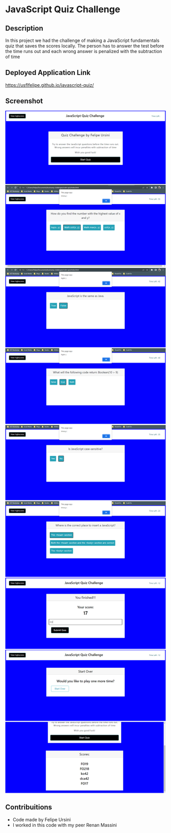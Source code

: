 # JavaScript Quiz Challenge

## Description

In this project we had the challenge of making a JavaScript fundamentals quiz that saves the scores locally. The person has to answer the test before the time runs out and each wrong answer is penalized with the subtraction of time

## Deployed Application Link

https://usflfelipe.github.io/javascript-quiz/

## Screenshot

![screenshot 1](./assets/images/screenshot1.PNG)
![screenshot 2](./assets/images/screenshot2.PNG)
![screenshot 3](./assets/images/screenshot3.PNG)
![screenshot 4](./assets/images/screenshot4.PNG)
![screenshot 5](./assets/images/screenshot5.PNG)
![screenshot 6](./assets/images/screenshot6.PNG)
![screenshot 7](./assets/images/screenshot7.PNG)
![screenshot 8](./assets/images/screenshot8.PNG)
![screenshot 9](./assets/images/screenshot9.PNG)

## Contribuitions

* Code made by Felipe Ursini
* I worked in this code with my peer Renan Massini
